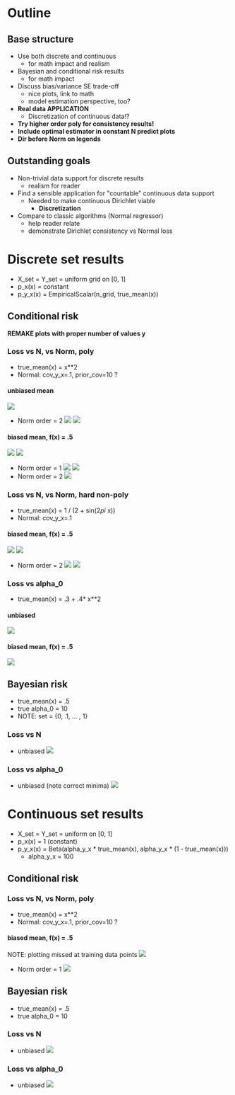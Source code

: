 # Outline

## Base structure
- Use both discrete and continuous
  - for math impact and realism
- Bayesian and conditional risk results
  - for math impact
- Discuss bias/variance SE trade-off
  - nice plots, link to math
  - model estimation perspective, too?
- **Real data APPLICATION**
  - Discretization of continuous data!?
- **Try higher order poly for consistency results!**
- **Include optimal estimator in constant N predict plots**
- **Dir before Norm on legends**


## Outstanding goals
- Non-trivial data support for discrete results
  - realism for reader
- Find a sensible application for "countable" continuous data support
  - Needed to make continuous Dirichlet viable
    - **Discretization**
- Compare to classic algorithms (Normal regressor)
  - help reader relate
  - demonstrate Dirichlet consistency vs Normal loss


# Discrete set results

- X_set = Y_set = uniform grid on [0, 1]
- p_x(x) = constant
- p_y_x(x) = EmpiricalScalar(n_grid, true_mean(x))


## Conditional risk

**REMAKE plots with proper number of values y**

<!-- ## Loss vs N, vs Norm
- 16 point [0, 1] grid
- Normal: 1st order mean, cov_y_x=.1

### biased mean
- true mean: f(x) = x**3
- prior mean: f(x) = .5

![](loss_n_biased_v2.png)

### unbiased mean
- true mean: f(x) = .5
- prior mean: f(x) = .5

![](loss_n_unbiased_v2.png) -->

### Loss vs N, vs Norm, poly
- true_mean(x) = x**2
- Normal: cov_y_x=.1, prior_cov=10 ?

#### unbiased mean
![](predict_unbiased_dir.png)

- Norm order = 2
![](loss_n_unbiased.png)
![](predict_unbiased.png)

#### biased mean, f(x) = .5
![](predict_biased_dir.png)
![](predict_biased_dir_a0.png)

- Norm order = 1
![](loss_n_biased.png)
![](predict_biased.png)
- Norm order = 2
![](loss_n_biased_norm2.png)


### Loss vs N, vs Norm, hard non-poly
- true_mean(x) = 1 / (2 + sin(2*pi* x))
- Normal: cov_y_x=.1

#### biased mean, f(x) = .5
![](predict_biased_hi_dir.png)
![](predict_biased_hi_dir_a0.png)


- Norm order = 2
![](loss_n_biased_hi.png)
![](predict_biased_hi.png)


### Loss vs alpha_0
- true_mean(x) = .3 + .4* x**2

#### unbiased
![](loss_alpha_unbiased.png)

#### biased mean, f(x) = .5
![](loss_alpha_biased.png)


## Bayesian risk
- true_mean(x) = .5
- true alpha_0 = 10
- NOTE: set = {0, .1, ... , 1}


### Loss vs N
- unbiased
![](loss_bayes_n_unbiased.png)

### Loss vs alpha_0
- unbiased (note correct minima)
![](loss_bayes_alpha_unbiased.png)



# Continuous set results

- X_set = Y_set = uniform on [0, 1]
- p_x(x) = 1 (constant)
- p_y_x(x) = Beta(alpha_y_x * true_mean(x), alpha_y_x * (1 - true_mean(x)))
  - alpha_y_x = 100

## Conditional risk
### Loss vs N, vs Norm, poly
- true_mean(x) = x**2
- Normal: cov_y_x=.1, prior_cov=10 ?

#### biased mean, f(x) = .5
NOTE: plotting missed at training data points
![](cont_predict_biased_dir.png)

- Norm order = 1
![](cont_loss_n_biased.png)


## Bayesian risk
- true_mean(x) = .5
- true alpha_0 = 10


### Loss vs N
- unbiased
![](cont_loss_bayes_n_unbiased.png)

### Loss vs alpha_0
- unbiased
![](cont_loss_bayes_alpha_unbiased.png)
